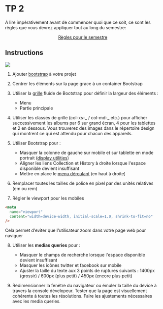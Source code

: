 # TP 2

A lire impérativement avant de commencer quoi que ce soit, ce sont les règles que vous devrez appliquer tout au long du semestre:

<p align="center">
 <a href="https://gitlab.com/Adrien_Kourganoff/instructions_web_ocres_ing4/-/blob/master/README.md" target="_blank">Règles pour le semestre</a>
</p>

## Instructions


![](img/exemple.gif)

1. Ajouter [bootstrap](https://getbootstrap.com) à votre projet

2. Centrer les éléments sur la page grace à un container Bootstrap

3. Utiliser la [grille](https://getbootstrap.com/docs/4.2/layout/grid/) fluide de Bootstrap pour définir la largeur des éléments :
   - Menu
   - Partie principale

4. Utiliser les classes de grille (col-xs-_ / col-md-_ etc.) pour afficher successivement les albums par 6 sur grand écran, 4 pour les tablettes et 2 en dessous. Vous trouverez des images dans le répertoire design qui montrent ce qui est attendu pour chacun des appareils.

5. Utiliser Bootstrap pour :

   - Masquer la colonne de gauche sur mobile et sur tablette en mode portrait ([display utilities](https://getbootstrap.com/docs/4.2/utilities/display/))
   - Aligner les liens Collection et History à droite lorsque l'espace disponible devient insuffisant
   - Mettre en place le [menu déroulant](https://getbootstrap.com/docs/4.2/components/dropdowns/) (en haut à droite)

6. Remplacer toutes les tailles de police en pixel par des unités relatives (em ou rem)

7. Régler le viewport pour les mobiles

```html
<meta
  name="viewport"
  content="width=device-width, initial-scale=1.0, shrink-to-fit=no"
/>
```

Cela permet d'eviter que l'utilisateur zoom dans votre page web pour naviguer

8. Utiliser les **medias queries** pour :

   - Masquer le champs de recherche lorsque l'espace disponible devient insuffisant
   - Masquer les icônes twitter et facebook sur mobile
   - Ajuster la taille du texte aux 3 points de ruptures suivants : 1400px (grossir) / 600px (plus petit) / 450px (encore plus petit)

9. Redimensionner la fenêtre du navigateur ou émuler la taille du device à travers la console dévelopeur. Tester que la page est visuellement cohérente à toutes les résolutions. Faire les ajustements nécessaires avec les media queries.
